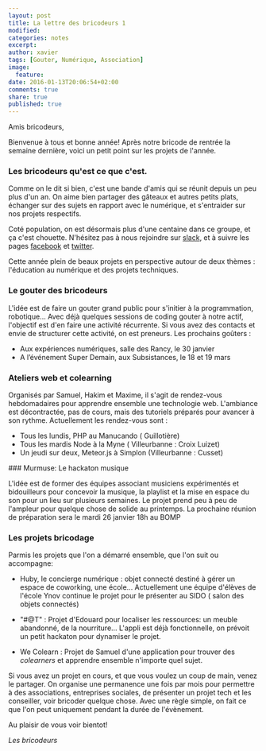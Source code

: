 ```yaml
---
layout: post
title: La lettre des bricodeurs 1
modified:
categories: notes
excerpt:
author: xavier
tags: [Gouter, Numérique, Association]
image:
  feature:
date: 2016-01-13T20:06:54+02:00
comments: true
share: true
published: true
---
```


Amis bricodeurs,

Bienvenue à tous et bonne année! Après notre bricode de rentrée la semaine dernière, voici un petit point sur les projets de l'année.

### Les bricodeurs qu'est ce que c'est.

Comme on le dit si bien, c'est une bande d'amis qui se réunit depuis un peu plus d'un an. On aime bien partager des gâteaux et autres petits plats, échanger sur des sujets en rapport avec le numérique, et s'entraider sur nos projets respectifs.

Coté population, on est désormais plus d'une centaine dans ce groupe, et ça c'est chouette. N'hésitez pas à nous rejoindre sur [slack]({{site.url}}NousRejoindre/), et à suivre les pages [facebook](https://www.facebook.com/lesbricodeurs/) et [twitter](https://twitter.com/LesBricodeurs).

Cette année plein de beaux projets en perspective autour de deux thèmes : l'éducation au numérique et des projets techniques.

### Le gouter des bricodeurs

L'idée est de faire un gouter grand public pour s'initier à la programmation, robotique... Avec déjà quelques sessions de coding gouter à notre actif, l'objectif est d'en faire une activité récurrente. Si vous avez des contacts et envie de structurer cette activité, on est preneurs. Les prochains goûters :

- Aux expériences numériques, salle des Rancy, le 30 janvier 
- A l’événement Super Demain, aux Subsistances, le 18 et 19 mars

### Ateliers web et colearning

Organisés par Samuel, Hakim et Maxime, il s'agit de rendez-vous hebdomadaires pour apprendre ensemble une technologie web. L'ambiance est décontractée, pas de cours, mais des tutoriels préparés pour avancer à son rythme. Actuellement les rendez-vous sont :

- Tous les lundis, PHP au Manucando ( Guillotière)
- Tous les mardis Node à la Myne ( Villeurbanne : Croix Luizet)
- Un jeudi sur deux, Meteor.js à Simplon (Villeurbanne : Cusset)

### Murmuse: Le hackaton musique

L'idée est de former des équipes associant musiciens expérimentés et bidouilleurs pour concevoir la musique, la playlist et la mise en espace du son pour un lieu sur plusieurs semaines. Le projet prend peu à peu de l'ampleur pour quelque chose de solide au printemps. La prochaine réunion de préparation sera le mardi 26 janvier 18h au BOMP

### Les projets bricodage

Parmis les projets que l'on a démarré ensemble, que l'on suit ou accompagne:

- Huby, le concierge numérique : objet connecté destiné à gérer un espace de coworking, une école... Actuellement une équipe d'élèves de l'école Ynov continue le projet pour le présenter au SIDO ( salon des objets connectés)

- "#@T" : Projet d'Edouard pour localiser les ressources: un meuble abandonné, de la nourriture... L'appli est déjà fonctionnelle, on prévoit un petit hackaton pour dynamiser le projet.

- We Colearn : Projet de Samuel d'une application pour trouver des _colearners_ et apprendre ensemble n'importe quel sujet.

Si vous avez un projet en cours, et que vous voulez un coup de main, venez le partager. On organise une permanence une fois par mois pour permettre à des associations, entreprises sociales, de présenter un projet tech et les conseiller, voir bricoder quelque chose. Avec une règle simple, on fait ce que l'on peut uniquement pendant la durée de l'évènement.

Au plaisir de vous voir bientot!

_Les bricodeurs_
